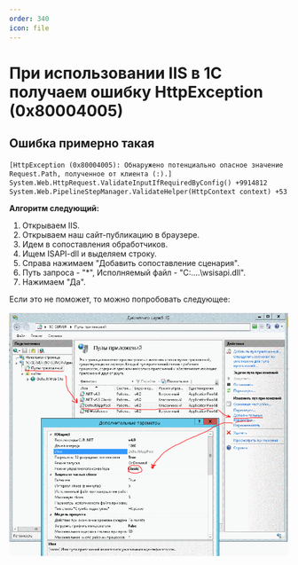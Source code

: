 ```yaml
---
order: 340
icon: file
---
```


# При использовании IIS в 1С получаем ошибку HttpException (0x80004005)

## Ошибка примерно такая

```
[HttpException (0x80004005): Обнаружено потенциально опасное значение Request.Path, полученное от клиента (:).]
System.Web.HttpRequest.ValidateInputIfRequiredByConfig() +9914812
System.Web.PipelineStepManager.ValidateHelper(HttpContext context) +53
```

**Алгоритм следующий:**

1. Открываем IIS.
2. Открываем наш сайт-публикацию в браузере.
3. Идем в сопоставления обработчиков.
4. Ищем ISAPI-dll и выделяем строку.
5. Справа нажимаем "Добавить сопоставление сценария".
6. Путь запроса - "*", Исполняемый файл - "C:\....\wsisapi.dll".
7. Нажимаем "Да".

Если это не поможет, то можно попробовать следующее:

![01_Ошибка](static/01_Ошибка.png)
